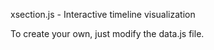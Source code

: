 xsection.js - Interactive timeline visualization

To create your own, just modify the data.js file.
